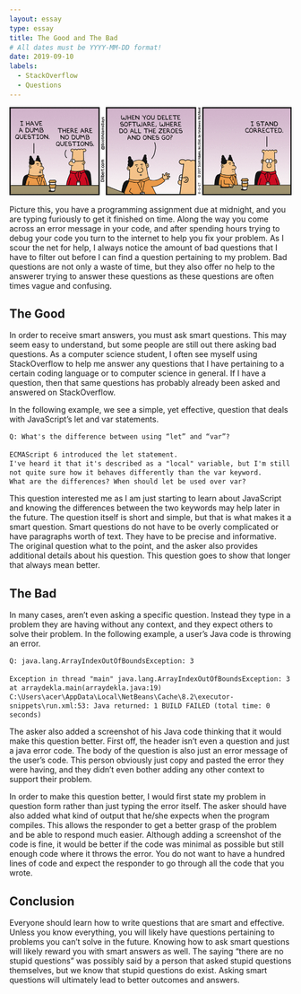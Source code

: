 ```yaml
---
layout: essay
type: essay
title: The Good and The Bad
# All dates must be YYYY-MM-DD format!
date: 2019-09-10
labels:
  - StackOverflow
  - Questions
---
```


<img class="ui medium left floated image" src="../images/question.gif">

Picture this, you have a programming assignment due at midnight, and you are typing furiously to get it finished on time. Along the way you come across an error message in your code, and after spending hours trying to debug your code you turn to the internet to help you fix your problem. As I scour the net for help, I always notice the amount of bad questions that I have to filter out before I can find a question pertaining to my problem. Bad questions are not only a waste of time, but they also offer no help to the answerer  trying to answer these questions as these questions are often times vague and confusing. 

## The Good

In order to receive smart answers, you must ask smart questions. This may seem easy to understand, but some people are still out there asking bad questions. As a computer science student, I often see myself using StackOverflow to help me answer any questions that I have pertaining to a certain coding language or to computer science in general. If I have a question, then that same questions has probably already been asked and answered on StackOverflow.

In the following example, we see a simple, yet effective, question that deals with JavaScript’s let and var statements. 

```
Q: What's the difference between using “let” and “var”?
 
ECMAScript 6 introduced the let statement.
I've heard it that it's described as a "local" variable, but I'm still not quite sure how it behaves differently than the var keyword.
What are the differences? When should let be used over var?
```
This question interested me as I am just starting to learn about JavaScript and knowing the differences between the two keywords may help later in the future. The question itself is short and simple, but that is what makes it a smart question. Smart questions do not have to be overly complicated or have paragraphs worth of text. They have to be precise and informative. The original question what to the point, and the asker also provides additional details about his question. This question goes to show that longer that always mean better. 

## The Bad

In many cases, aren’t even asking a specific question. Instead they type in a problem they are having without any context, and they expect others to solve their problem. In the following example, a user’s Java code is throwing an error.

```
Q: java.lang.ArrayIndexOutOfBoundsException: 3

Exception in thread "main" java.lang.ArrayIndexOutOfBoundsException: 3 at arraydekla.main(arraydekla.java:19) C:\Users\acer\AppData\Local\NetBeans\Cache\8.2\executor-snippets\run.xml:53: Java returned: 1 BUILD FAILED (total time: 0 seconds)
```
The asker also added a screenshot of his Java code thinking that it would make this question better. First off, the header isn’t even a question and just a java error code. The body of the question is also just an error message of the user’s code. This person obviously just copy and pasted the error they were having, and they didn’t even bother adding any other context to support their problem. 

In order to make this question better, I would first state my problem in question form rather than just typing the error itself. The asker should have also added what kind of output that he/she expects when the program compiles. This allows the responder to get a better grasp of the problem and be able to respond much easier. Although adding a screenshot of the code is fine, it would be better if the code was minimal as possible but still enough code where it throws the error. You do not want to have a hundred lines of code and expect the responder to go through all the code that you wrote.

## Conclusion
Everyone should learn how to write questions that are smart and effective. Unless you know everything, you will likely have questions pertaining to problems you can’t solve in the future. Knowing how to ask smart questions will likely reward you with smart answers as well. The saying “there are no stupid questions” was possibly said by a person that asked stupid questions themselves, but we know that stupid questions do exist. Asking smart questions will ultimately lead to better outcomes and answers.
